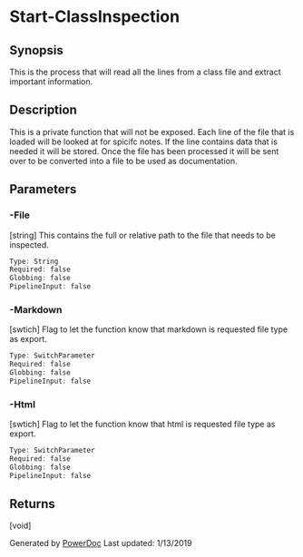 # Start-ClassInspection

## Synopsis

This is the process that will read all the lines from a class file and extract important information.

## Description

This is a private function that will not be exposed.
Each line of the file that is loaded will be looked at for spicifc notes.
If the line contains data that is needed it will be stored.
Once the file has been processed it will be sent over to be converted into a file to be used as documentation.

## Parameters

### -File

[string] This contains the full or relative path to the file that needs to be inspected.
```PowerShell
Type: String
Required: false
Globbing: false
PipelineInput: false
```

### -Markdown

[swtich] Flag to let the function know that markdown is requested file type as export.
```PowerShell
Type: SwitchParameter
Required: false
Globbing: false
PipelineInput: false
```

### -Html

[swtich] Flag to let the function know that html is requested file type as export.
```PowerShell
Type: SwitchParameter
Required: false
Globbing: false
PipelineInput: false
```

## Returns

[void]

Generated by [PowerDoc](https://github.com/luther38/PowerDoc)
Last updated: 1/13/2019

